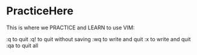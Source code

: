 PracticeHere
============

This is where we PRACTICE
and LEARN
to use VIM:

:q to quit
:q! to quit without saving
:wq to write and quit
:x to write and quit
:qa to quit all
